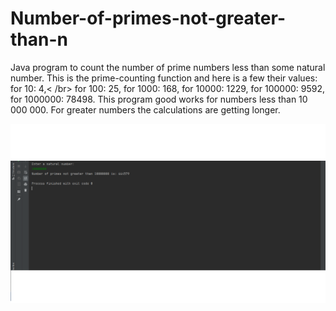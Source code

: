 # Number-of-primes-not-greater-than-n
Java program to count the number of prime numbers less than some natural number.
This is the prime-counting function and here is a few their values:
for 10: 4,< /br>
for 100: 25,
for 1000: 168,
for 10000: 1229,
for 100000: 9592,
for 1000000: 78498.
This program good works for numbers less than  10 000 000. For greater numbers the calculations are getting longer. 

![result](./images/screen1.png)


